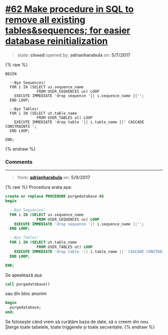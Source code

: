 # [\#62 Make procedure in SQL to remove all existing tables&sequences; for easier database reinitialization](https://github.com/adrianharabula/condr/issues/62)

> state: **closed** opened by: **adrianharabula** on: **5/7/2017**

{% raw %}
```
BEGIN

  --Bye Sequences!
  FOR i IN (SELECT us.sequence_name
              FROM USER_SEQUENCES us) LOOP
    EXECUTE IMMEDIATE 'drop sequence '|| i.sequence_name ||'';
  END LOOP;

  --Bye Tables!
  FOR i IN (SELECT ut.table_name
              FROM USER_TABLES ut) LOOP
    EXECUTE IMMEDIATE 'drop table '|| i.table_name ||' CASCADE CONSTRAINTS ';
  END LOOP;

END;
```
{% endraw %}


### Comments

---
> from: [**adrianharabula**](https://github.com/adrianharabula/condr/issues/62#issuecomment-300081685) on: **5/9/2017**

{% raw %}
Procedura arata așa:
```sql
create or replace PROCEDURE purgedatabase AS
begin

  --Bye Sequences!
  FOR i IN (SELECT us.sequence_name
              FROM USER_SEQUENCES us) LOOP
    EXECUTE IMMEDIATE 'drop sequence '|| i.sequence_name ||'';
  END LOOP;

  --Bye Tables!
  FOR i IN (SELECT ut.table_name
              FROM USER_TABLES ut) LOOP
    EXECUTE IMMEDIATE 'drop table '|| i.table_name ||' CASCADE CONSTRAINTS ';
  END LOOP;

END;
```

Se apealează așa:
```sql
call purgedatabase()
```
sau din bloc anonim
```sql
begin
  purgedatabase;
end;
```

Se folosește când vrem să curățăm baza de date, să o creem din nou. Șterge toate tabelele, toate triggerele și toate secvențele.
{% endraw %}
